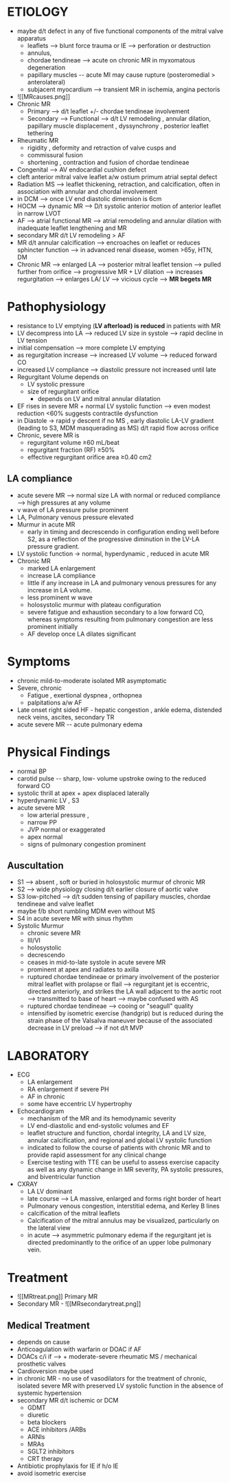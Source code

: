 # ETIOLOGY 
- maybe d/t defect in any of five functional components of the mitral valve apparatus 
	- leaflets --> blunt force trauma or IE --> perforation or destruction 
	- annulus, 
	- chordae tendineae --> acute on chronic MR in myxomatous degeneration 
	- papillary muscles -- acute MI may cause rupture (posteromedial > anterolateral)
	- subjacent myocardium  --> transient MR in ischemia, angina pectoris 
- ![[MRcauses.png]]
- Chronic MR 
	- Primary --> d/t leaflet +/- chordae tendineae involvement 
	- Secondary --> Functional --> d/t LV remodeling , annular dilation, papillary muscle displacement , dyssynchrony , posterior leaflet tethering 
- Rheumatic MR 
	- rigidity , deformity and retraction of valve cusps and 
	- commissural fusion 
	- shortening , contraction and fusion of chordae tendineae 
- Congenital --> AV endocardial cushion defect 
- cleft anterior mitral valve leaflet a/w ostium primum atrial septal defect 
- Radiation MS --> leaflet thickening, retraction, and calcification, often in association with annular and chordal involvement 
- in DCM --> once LV end diastolic dimension is 6cm 
- HOCM --> dynamic MR --> D/t systolic anterior motion of anterior leaflet in narrow LVOT 
- AF --> atrial functional MR --> atrial remodeling and annular dilation with inadequate leaflet lengthening and MR 
- secondary MR d/t LV remodeling > AF 
- MR d/t annular calcification --> encroaches on leaflet or reduces sphincter function --> in advanced renal disease, women >65y, HTN, DM 
- Chronic MR --> enlarged LA --> posterior mitral leaflet tension --> pulled further from orifice --> progressive MR + LV dilation --> increases regurgitation --> enlarges LA/ LV --> vicious cycle --> **MR begets MR** 
# Pathophysiology 
- resistance to LV emptying (**LV afterload) is reduced** in patients with MR
- LV decompress into LA --> reduced LV size in systole --> rapid decline in LV tension 
- initial compensation --> more complete LV emptying 
- as regurgitation increase --> increased LV volume --> reduced forward CO 
- increased LV compliance --> diastolic pressure not increased until late 
- Regurgitant Volume depends on 
	- LV systolic pressure 
	- size of regurgitant orifice 
		- depends on LV and mitral annular dilatation 
- EF rises in severe MR + normal LV systolic function --> even modest reduction <60% suggests contractile dysfunction 
- in Diastole -> rapid y descent if no MS , early diastolic LA-LV gradient (leading to S3, MDM masquerading as MS) d/t rapid flow across orifice 
- Chronic, severe MR is
	- regurgitant volume ≥60 mL/beat 
	- regurgitant fraction (RF) ≥50%
	- effective regurgitant orifice area ≥0.40 cm2
## LA compliance 
- acute severe MR --> normal size LA with normal or reduced compliance --> high pressures at any volume 
- v wave of LA pressure pulse prominent 
- LA, Pulmonary venous pressure elevated 
- Murmur in acute MR 
	- early in timing and decrescendo in configuration ending well before S2, as a reflection of the progressive diminution in the LV-LA pressure gradient. 
- LV systolic function -> normal, hyperdynamic , reduced in acute MR 
- Chronic MR 
	- marked LA enlargement 
	- increase LA compliance 
	- little if any increase in LA and pulmonary venous pressures for any increase in LA volume. 
	- less prominent w wave 
	- holosystolic murmur with plateau configuration 
	- severe fatigue and exhaustion secondary to a low forward CO, whereas symptoms resulting from pulmonary congestion are less prominent initially
	- AF develop once LA dilates significant 
# Symptoms 
- chronic mild-to-moderate isolated MR asymptomatic 
- Severe, chronic 
	- Fatigue , exertional dyspnea , orthopnea 
	- palpitations a/w AF 
- Late onset right sided HF - hepatic congestion , ankle edema, distended neck veins, ascites, secondary TR 
- acute severe MR -- acute pulmonary edema 
# Physical Findings 
- normal BP 
- carotid pulse -- sharp, low- volume upstroke owing to the reduced forward CO
- systolic thrill at apex + apex displaced laterally
- hyperdynamic LV , S3 
- acute severe MR 
	- low arterial pressure , 
	- narrow PP 
	- JVP normal or exaggerated 
	- apex normal 
	- signs of pulmonary congestion prominent 
## Auscultation 
- S1 --> absent , soft or buried in holosystolic murmur of chronic MR 
- S2 --> wide physiology closing d/t earlier closure of aortic valve 
- S3 low-pitched --> d/t sudden tensing of papillary muscles, chordae tendineae and valve leaflet 
- maybe f/b short rumbling MDM even without MS 
- S4 in acute severe MR with sinus rhythm 
- Systolic Murmur 
	- chronic severe MR 
	- III/VI 
	- holosystolic 
	- decrescendo 
	- ceases in mid-to-late systole in acute severe MR 
	- prominent at apex and radiates to axilla 
	- ruptured chordae tendineae or primary involvement of the posterior mitral leaflet with prolapse or flail --> regurgitant jet is eccentric, directed anteriorly, and strikes the LA wall adjacent to the aortic root --> transmitted to base of heart --> maybe confused with AS 
	- ruptured chordae tendineae --> cooing or "seagull" quality 
	- intensified by isometric exercise (handgrip) but is reduced during the strain phase of the Valsalva maneuver because of the associated decrease in LV preload --> if not d/t MVP 
# LABORATORY 
- ECG 
	- LA enlargement 
	- RA enlargement if severe PH 
	- AF in chronic 
	- some have eccentric LV hypertrophy 
- Echocardiogram 
	- mechanism of the MR and its hemodynamic severity 
	- LV end-diastolic and end-systolic volumes and EF 
	- leaflet structure and function, chordal integrity, LA and LV size, annular calcification, and regional and global LV systolic function 
	- indicated to follow the course of patients with chronic MR and to provide rapid assessment for any clinical change
	- Exercise testing with TTE can be useful to assess exercise capacity as well as any dynamic change in MR severity, PA systolic pressures, and biventricular function 
- CXRAY 
	- LA LV dominant 
	- late course --> LA massive, enlarged and forms right border of heart 
	- Pulmonary venous congestion, interstitial edema, and Kerley B lines 
	- calcification of the mitral leaflets 
	- Calcification of the mitral annulus may be visualized, particularly on the lateral view 
	- in acute --> asymmetric pulmonary edema if the regurgitant jet is directed predominantly to the orifice of an upper lobe pulmonary vein.
# Treatment 
- ![[MRtreat.png]] Primary MR 
- Secondary MR - ![[MRsecondarytreat.png]]
## Medical Treatment 
- depends on cause 
- Anticoagulation with warfarin or DOAC if AF 
- DOACs c/i if --> + moderate-severe rheumatic MS / mechanical prosthetic valves
- Cardioversion maybe used 
- in chronic MR - no use of vasodilators for the treatment of chronic, isolated severe MR with preserved LV systolic function in the absence of systemic hypertension
- secondary MR d/t ischemic or DCM 
	- GDMT 
	- diuretic 
	- beta blockers 
	- ACE inhibitors /ARBs 
	- ARNIs 
	- MRAs 
	- SGLT2 inhibitors 
	- CRT therapy 
- Antibiotic prophylaxis for IE if h/o IE 
- avoid isometric exercise 